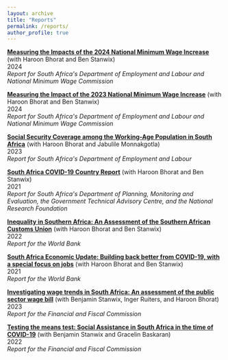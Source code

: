 ```yaml
---
layout: archive
title: "Reports"
permalink: /reports/
author_profile: true
---
```


**[Measuring the Impacts of the 2024 National Minimum Wage Increase](https://www.labour.gov.za/DocumentCenter/Reports/Annual%20Reports/National%20Minimum%20Wage%20Report/2024/The%20National%20Minimum%20Wage%20Report%20_%20Measuring%20the%20impacts%20of%20the%202024%20National%20Minimum%20Wage%20increase.pdf)** (with Haroon Bhorat and Ben Stanwix) <br />
2024 <br />
*Report for South Africa's Department of Employment and Labour and National Minimum Wage Commission*

**[Measuring the Impact of the 2023 National Minimum Wage Increase](https://www.labour.gov.za/DocumentCenter/Reports/Annual%20Reports/National%20Minimum%20Wage%20Report/2023/National%20Minimum%20Wage%20Report%202023.pdf)** (with Haroon Bhorat and Ben Stanwix) <br />
2024 <br />
*Report for South Africa's Department of Employment and Labour and National Minimum Wage Commission*

**[Social Security Coverage among the Working-Age Population in South Africa](https://www.labour.gov.za/DocumentCenter/Research%20Documents/2023/Final%20Social%20Security%20Report.pdf)** (with Haroon Bhorat and Jabulile Monnakgotla) <br />
2023 <br />
*Report for South Africa's Department of Employment and Labour*

**[South Africa COVID-19 Country Report](https://www.dpme.gov.za/Documents/SA%20COVID-19%20Report.pdf)** (with Haroon Bhorat and Ben Stanwix) <br />
2021 <br />
*Report for South Africa's Department of Planning, Monitoring and Evaluation, the Government Technical Advisory Centre, and the National Research Foundation*

**[Inequality in Southern Africa: An Assessment of the Southern African Customs Union](https://documents1.worldbank.org/curated/en/099125303072236903/pdf/P1649270c02a1f06b0a3ae02e57eadd7a82.pdf)** (with Haroon Bhorat and Ben Stanwix) <br />
2022 <br />
*Report for the World Bank*

**[South Africa Economic Update: Building back better from COVID-19, with a special focus on jobs](https://documents1.worldbank.org/curated/en/161431626102808095/pdf/Building-Back-Better-from-COVID-19-with-a-Special-Focus-on-Jobs.pdf)** (with Haroon Bhorat and Ben Stanwix) <br />
2021 <br />
*Report for the World Bank*

**[Investigating wage trends in South Africa: An assessment of the public sector wage bill](https://www.ffc.co.za/_files/ugd/b8806a_db0e9a8c316d47f18b4c664580dc10fe.pdf)** (with Benjamin Stanwix, Inger Ruiters, and Haroon Bhorat) <br />
2023  <br />
*Report for the Financial and Fiscal Commission*

**[Testing the means test: Social Assistance in South Africa in the time of COVID-19](https://www.ffc.co.za/_files/ugd/b8806a_48173b592bb444bbac9a3f041d64a44c.pdf)** (with Benjamin Stanwix and Gracelin Baskaran) <br />
2022  <br />
*Report for the Financial and Fiscal Commission*



